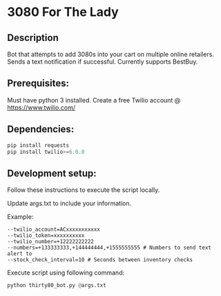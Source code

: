 # 3080 For The Lady

## Description
Bot that attempts to add 3080s into your cart on multiple online retailers. Sends a text notification if successful.
Currently supports BestBuy.


## Prerequisites:
Must have python 3 installed.
Create a free Twilio account @ https://www.twilio.com/

## Dependencies:
```python
pip install requests
pip install twilio>=6.0.0
```

## Development setup:
Follow these instructions to execute the script locally.

Update args.txt to include your information.

Example:
```text
--twilio_account=ACxxxxxxxxxxx
--twilio_token=xxxxxxxxxx
--twilio_number=+12222222222
--numbers=+133333333,+144444444,+1555555555 # Numbers to send text alert to
--stock_check_interval=10 # Seconds between inventory checks
```

Execute script using following command:
```python
python thirty80_bot.py @args.txt
```
